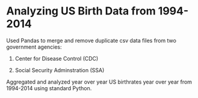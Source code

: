 # Analyzing US Birth Data from 1994-2014

Used Pandas to merge and remove duplicate csv data files from two government agencies: 

1. Center for Disease Control (CDC) 

2. Social Security Adminstration (SSA)

Aggregated and analyzed year over year US birthrates year over year from 1994-2014 using standard Python.
